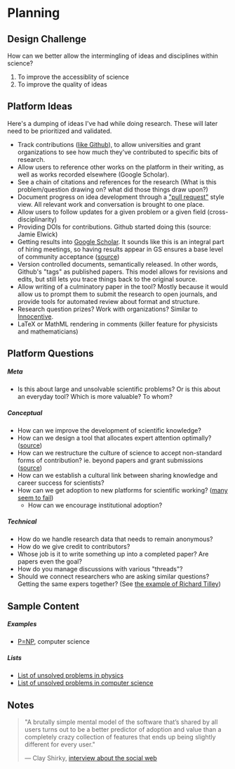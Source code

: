 # Planning

## Design Challenge

How can we better allow the intermingling of ideas and disciplines within science?

1. To improve the accessiblity of science
2. To improve the quality of ideas

## Platform Ideas

Here's a dumping of ideas I've had while doing research. These will later need to be prioritized and validated.

* Track contributions ([like Github](https://github.com/sindresorhus/xo/graphs/contributors)), to allow universities and grant organizations to see how much they've contributed to specific bits of research.
* Allow users to reference other works on the platform in their writing, as well as works recorded elsewhere (Google Scholar).
* See a chain of citations and references for the research (What is this problem/question drawing on? what did those things draw upon?)
* Document progress on idea development through a ["pull request"](https://github.com/sindresorhus/xo/pull/32) style view. All relevant work and conversation is brought to one place.
* Allow users to follow updates for a given problem or a given field (cross-disciplinarity)
* Providing DOIs for contributions. Github started doing this (source: Jamie Elwick)
* Getting results into [Google Scholar](https://scholar.google.com). It sounds like this is an integral part of hiring meetings, so having results appear in GS ensures a base level of community acceptance ([source](https://youtu.be/Kf2qO0plUKs?t=42m20s))
* Version controlled documents, semantically released. In other words, Github's "tags" as published papers. This model allows for revisions and edits, but still lets you trace things back to the original source.
* Allow writing of a culminatory paper in the tool? Mostly because it would allow us to prompt them to submit the research to open journals, and provide tools for automated review about format and structure.
* Research question prizes? Work with organizations? Similar to [Innocentive](http://www.innocentive.com).
* LaTeX or MathML rendering in comments (killer feature for physicists and mathematicians)

## Platform Questions

##### Meta

* Is this about large and unsolvable scientific problems? Or is this about an everyday tool? Which is more valuable? To whom?

##### Conceptual

* How can we improve the development of scientific knowledge?
* How can we design a tool that allocates expert attention optimally? ([source](https://youtu.be/Kf2qO0plUKs?t=12m12s))
* How can we restructure the culture of science to accept non-standard forms of contribution? ie. beyond papers and grant submissions ([source]())
* How can we establish a cultural link between sharing knowledge and career success for scientists?
* How can we get adoption to new platforms for scientific working? ([many seem to fail](https://youtu.be/Kf2qO0plUKs?t=18m30s))
  * How can we encourage institutional adoption?

##### Technical

* How do we handle research data that needs to remain anonymous?
* How do we give credit to contributors?
* Whose job is it to write something up into a completed paper? Are papers even the goal?
* How do you manage discussions with various "threads"?
* Should we connect researchers who are asking similar questions? Getting the same expers together? (See [the example of Richard Tilley](http://sciencelearn.org.nz/Contexts/Nanoscience/Sci-Media/Video/Scientists-working-together))


## Sample Content

##### Examples

* [P=NP](https://en.wikipedia.org/wiki/P_versus_NP_problem), computer science


##### Lists

* [List of unsolved problems in physics](https://en.wikipedia.org/wiki/List_of_unsolved_problems_in_physics)
* [List of unsolved problems in computer science](https://en.wikipedia.org/wiki/List_of_unsolved_problems_in_computer_science)

## Notes

> "A brutally simple mental model of the software that’s shared by all users turns out to be a better predictor of adoption and value than a completely crazy collection of features that ends up being slightly different for every user."
>
> — Clay Shirky, [interview about the social web](http://blogs.wsj.com/buzzwatch/2008/05/05/wisdom-on-crowds-what-ceos-need-to-know-about-the-social-web/)
